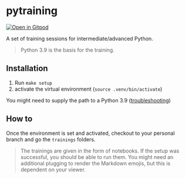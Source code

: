# pytraining

[![Open in Gitpod](https://gitpod.io/button/open-in-gitpod.svg)](https://gitpod.io/#https://github.com/jm-begon/pytraining)

A set of training sessions for intermediate/advanced Python.

> Python 3.9 is the basis for the training.

## Installation
1. Run `make setup`
2. activate the virtual environment (`source .venv/bin/activate`)

You might need to supply the path to a Python 3.9 ([troubleshooting](https://stackoverflow.com/questions/69109305/poetry-install-doesnt-create-env-folder-inside-project-folder-with-anaconda-pyt))


## How to
Once the environment is set and activated, checkout to your personal branch and go the `trainings` folders.

> The trainings are given in the form of notebooks. If the setup was successful, you should be able to run them. You might need an additional plugging to render the Markdown emojis, but this is dependent on your viewer.
